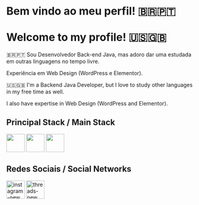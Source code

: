<h1>Bem vindo ao meu perfil! 🇧🇷🇵🇹<br><br> Welcome to my profile! 🇺🇸🇬🇧</h1>

🇧🇷🇵🇹
Sou Desenvolvedor Back-end Java, mas adoro dar uma estudada em outras linguagens no tempo livre.

Experiência em Web Design (WordPress e Elementor).


🇺🇸🇬🇧
I'm a Backend Java Developer, but I love to study other languages in my free time as well.

I also have expertise in Web Design (WordPress and Elementor).

<h2>Principal Stack / Main Stack</h2>
<div>
  <img width="48" height="48" src="https://cdn.jsdelivr.net/gh/devicons/devicon@latest/icons/java/java-original-wordmark.svg" />
  <img width="48" height="48" src="https://cdn.jsdelivr.net/gh/devicons/devicon@latest/icons/spring/spring-original-wordmark.svg" />
  <img width="48" height="48" src="https://cdn.jsdelivr.net/gh/devicons/devicon@latest/icons/mysql/mysql-original-wordmark.svg" />
</div>

<h2>Redes Sociais / Social Networks</h2>
<div>
<a href="https://www.instagram.com/mthsmoreira33/"><img width="48" height="48" src="https://img.icons8.com/fluency/48/instagram-new.png" alt="instagram-new"/></a>
<a href="https://www.threads.net/@mthsmoreira33/"><img width="48" height="48" src="https://is1-ssl.mzstatic.com/image/thumb/Purple221/v4/62/32/e8/6232e8a7-cb89-566b-a1f1-7347adb9693c/Prod-0-0-1x_U007emarketing-0-7-0-85-220.png/256x256bb.png" alt="threads-new"/></a>
</div>



